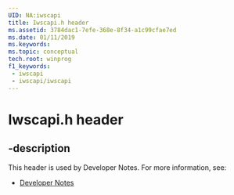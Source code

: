 ```yaml
---
UID: NA:iwscapi
title: Iwscapi.h header
ms.assetid: 3784dac1-7efe-368e-8f34-a1c99cfae7ed
ms.date: 01/11/2019
ms.keywords: 
ms.topic: conceptual
tech.root: winprog
f1_keywords:
 - iwscapi
 - iwscapi/iwscapi
---
```


# Iwscapi.h header


## -description

This header is used by Developer Notes. For more information, see:

- [Developer Notes](../_winprog/index.md)

